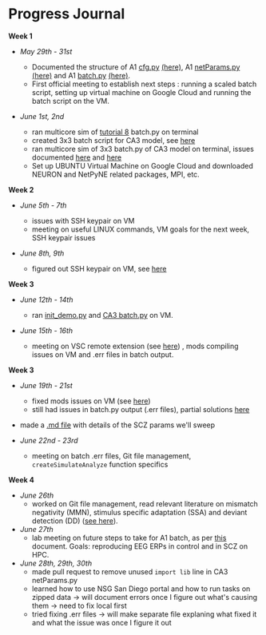 
# Progress Journal 


**Week 1** 

- *May 29th - 31st*
  - Documented the structure of A1 [cfg.py](https://github.com/NathanKlineInstitute/Macaque_auditory_thalamocortical_model_data/blob/main/model/cfg.py) [(here)](https://github.com/ireneee22/GSoC-23/blob/main/GSoC_documentation/A1%20'cfg.py'%20description.md), A1 [netParams.py](https://github.com/NathanKlineInstitute/Macaque_auditory_thalamocortical_model_data/blob/main/model/netParams.py) [(here)](https://github.com/ireneee22/GSoC-23/blob/main/GSoC_documentation/A1%20'netParams.py'%20description.md) 
and A1 [batch.py](https://github.com/NathanKlineInstitute/Macaque_auditory_thalamocortical_model_data/blob/main/model/batch.py) [(here)](https://github.com/ireneee22/GSoC-23/blob/main/GSoC_documentation/A1%20'batch.py'%20description.md).
  - First official meeting to establish next steps : running a scaled batch script, setting up virtual machine on Google Cloud and running the batch script on the VM.

- *June 1st, 2nd*
	 - ran multicore sim of [tutorial 8](http://www.netpyne.org/tutorial.html#tutorial-8-running-batch-simulations) batch.py on terminal 
   - created 3x3 batch script for CA3 model, see [here](https://github.com/ireneee22/GSoC-23/blob/main/CA3batch.py)
   - ran multicore sim of 3x3 batch.py of CA3 model on terminal, issues documented [here](https://github.com/ireneee22/GSoC-23/blob/main/GSoC_documentation/multicore%20simulation%20errors.md) and [here](https://github.com/ireneee22/GSoC-23/blob/main/GSoC_documentation/batch%20simulation%20errors.md)
   - Set up UBUNTU Virtual Machine on Google Cloud and downloaded NEURON and NetPyNE related packages, MPI, etc. 

**Week 2**

- *June 5th - 7th*
  - issues with SSH keypair on VM   
  - meeting on useful LINUX commands, VM goals for the next week, SSH keypair issues

- *June 8th, 9th*
	- figured out SSH keypair on VM, see [here](https://github.com/ireneee22/GSoC-23/blob/main/GSoC_documentation/Issues%20generating%20SSH%20keypair%20for%20Google%20Cloud%20VM.md)


**Week 3**

- *June 12th - 14th*
  - ran [init_demo.py](https://github.com/NathanKlineInstitute/Macaque_auditory_thalamocortical_model_data/blob/main/model/init_demo.py) and [CA3 batch.py](https://github.com/ireneee22/GSoC-23/blob/main/CA3batch.py) on VM.

- *June 15th - 16th*
  - meeting on VSC remote extension (see [here](https://github.com/ireneee22/GSoC-23/blob/main/GSoC_documentation/Issues%20generating%20SSH%20keypair%20for%20Google%20Cloud%20VM.md)) , mods compiling issues on VM and .err files in batch output.

 
**Week 3**

 - *June 19th - 21st*
   - fixed mods issues on VM (see [here](https://github.com/ireneee22/GSoC-23/blob/main/GSoC_documentation/multicore%20simulation%20errors.md))
   - still had issues in batch.py output (.err files), partial solutions [here](https://github.com/ireneee22/GSoC-23/blob/main/GSoC_documentation/batch%20simulation%20errors.md)
  - made a [.md file](https://github.com/ireneee22/GSoC-23/blob/main/GSoC_documentation/SCZparameters.md) with details of the SCZ params we'll sweep

 - *June 22nd - 23rd*
   - meeting on batch .err files, Git file management, ` 
   createSimulateAnalyze`  function specifics

**Week 4**

 - *June 26th*
   - worked on Git file management, read relevant literature on mismatch negativity (MMN), stimulus specific adaptation (SSA) and deviant detection (DD) ([see here](https://docs.google.com/document/d/14AhPRCchy3o4aSPvPBy1iNlrdFQQm5be9c9O2lXk7a4/edit)).
 - *June 27th*
   - lab meeting on future steps to take for A1 batch, as per [this](https://docs.google.com/document/d/14AhPRCchy3o4aSPvPBy1iNlrdFQQm5be9c9O2lXk7a4/edit) document. Goals: reproducing EEG ERPs in control and in SCZ on HPC. 
 - *June 28th, 29th, 30th*
   - made pull request to remove unused `import lib` line in CA3 netParams.py
   - learned how to use NSG San Diego portal and how to run tasks on zipped data -> will document errors once I figure out what's causing them -> need to fix local first 
   - tried fixing .err files -> will make separate file explaning what fixed it and what the issue was once I figure it out







